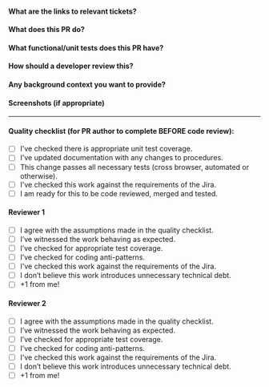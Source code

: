 #### What are the links to relevant tickets?
#### What does this PR do?
#### What functional/unit tests does this PR have?
#### How should a developer review this?
#### Any background context you want to provide?
#### Screenshots (if appropriate)
---
#### Quality checklist (for PR author to complete BEFORE code review):
- [ ] I've checked there is appropriate unit test coverage.
- [ ] I've updated documentation with any changes to procedures.
- [ ] This change passes all necessary tests (cross browser, automated or otherwise).
- [ ] I've checked this work against the requirements of the Jira.
- [ ] I am ready for this to be code reviewed, merged and tested.

#### Reviewer 1
- [ ] I agree with the assumptions made in the quality checklist.
- [ ] I’ve witnessed the work behaving as expected.
- [ ] I’ve checked for appropriate test coverage.
- [ ] I’ve checked for coding anti-patterns.
- [ ] I've checked this work against the requirements of the Jira.
- [ ] I don’t believe this work introduces unnecessary technical debt.
- [ ] +1 from me!

#### Reviewer 2
- [ ] I agree with the assumptions made in the quality checklist.
- [ ] I’ve witnessed the work behaving as expected.
- [ ] I’ve checked for appropriate test coverage.
- [ ] I’ve checked for coding anti-patterns.
- [ ] I've checked this work against the requirements of the Jira.
- [ ] I don’t believe this work introduces unnecessary technical debt.
- [ ] +1 from me!